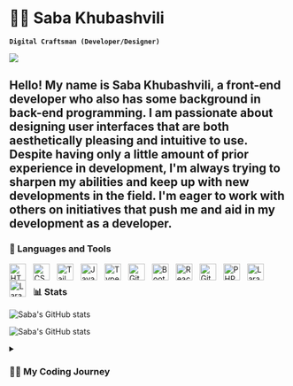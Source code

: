 # 🧝‍♂️ Saba Khubashvili

**`Digital Craftsman (Developer/Designer)`**

![](https://komarev.com/ghpvc/?username=SabaKhubashvili)

Hello! My name is Saba Khubashvili, a front-end developer who also has some background in back-end programming. I am passionate about designing user interfaces that are both aesthetically pleasing and intuitive to use. Despite having only a little amount of prior experience in development, I'm always trying to sharpen my abilities and keep up with new developments in the field. I'm eager to work with others on initiatives that push me and aid in my development as a developer.
---

### 🧰 Languages and Tools

<img align="left" alt="HTML" width="30px" style="padding-right:10px;" src="https://cdn.jsdelivr.net/gh/devicons/devicon/icons/html5/html5-plain.svg" />
<img align="left" alt="CSS" width="30px" style="padding-right:10px;" src="https://cdn.jsdelivr.net/gh/devicons/devicon/icons/css3/css3-plain.svg" />
<img align="left" alt="Tailwind" width="30px" style="padding-right:10px;" src="https://cdn.cdnlogo.com/logos/t/58/tailwind-css.svg" />
<img align="left" alt="JavaScript" width="30px" style="padding-right:10px;" src="https://cdn.jsdelivr.net/gh/devicons/devicon/icons/javascript/javascript-plain.svg" />
<img align="left" alt="TypeScript" width="30px" style="padding-right:10px;" src="https://cdn.jsdelivr.net/gh/devicons/devicon/icons/typescript/typescript-plain.svg" />
<img align="left" alt="Git" width="30px" style="padding-right:10px;" src="https://cdn.jsdelivr.net/gh/devicons/devicon/icons/git/git-original.svg" />
<img align="left" alt="Bootstrap" width="30px" style="padding-right:10px;" src="https://cdn.jsdelivr.net/gh/devicons/devicon/icons/bootstrap/bootstrap-original.svg" />
<img align="left" alt="React" width="30px" style="padding-right:10px;" src="https://cdn.jsdelivr.net/gh/devicons/devicon/icons/react/react-original.svg" />
<img align="left" alt="GitHub" width="30px" style="padding-right:10px;" src="https://cdn.jsdelivr.net/gh/devicons/devicon/icons/github/github-original.svg" />
<img align="left" alt="PHP" width="30px" style="padding-right:10px;" src="https://cdn.jsdelivr.net/gh/devicons/devicon/icons/php/php-original.svg" />
<img align="left" alt="Laravel" width="30px" style="padding-right:10px;" src="https://cdnjs.cloudflare.com/ajax/libs/simple-icons/3.2.0/laravel.svg" />
<img align="left" alt="Laravel" width="30px" style="padding-right:10px;" src="https://cdn.cdnlogo.com/logos/n/80/next-js.svg" />

<br />

### 📊 Stats
![Saba's GitHub stats](http://github-profile-summary-cards.vercel.app/api/cards/profile-details?username=SabaKhubashvili&theme=2077)

![Saba's GitHub stats](https://github-profile-summary-cards.vercel.app/api/cards/stats?username=SabaKhubashvili&theme=2077)


<details>
 <summary><h3>👨‍💻 My Coding Journey</h3></summary>
 
Greetings! I'm a front-end developer by the name of Saba Khubashvili, and I've worked on both front-end and back-end projects. Three years ago, I enrolled in a web development program at Ug Limes, which marked the beginning of my foray into the world of web development. I developed a strong foundation in web development principles and learnt the fundamentals of HTML, CSS, and JavaScript during this program.

Since then, I've been developing my knowledge and skills while working on a variety of web development projects to obtain real-world experience. Now that I've advanced, I'm building personal websites and working as a freelancer.

Using my expertise in React, Typescript, and Tailwind, I design responsive, interactive, and intuitive websites with a focus on user-friendly interfaces. I like working on challenging projects that let me experiment with new tools and methods.

In addition to web development, UI/UX design is another area of interest for me, and I'm always trying to get better at it. I work hard to apply the best design techniques in all of my projects because I think that excellent design is crucial to producing wonderful user experiences.

I'm grateful that you took the time to look over my GitHub portfolio. Please feel free to contact me if you have any inquiries or would want to talk about prospective projects or collaborations.
  
 [Linkedin]: https://www.linkedin.com/in/საბა-ხუბაშვილი-b08910223/
  
 
 Gmail: khubashvili.saba12@gmail.com
  
  

